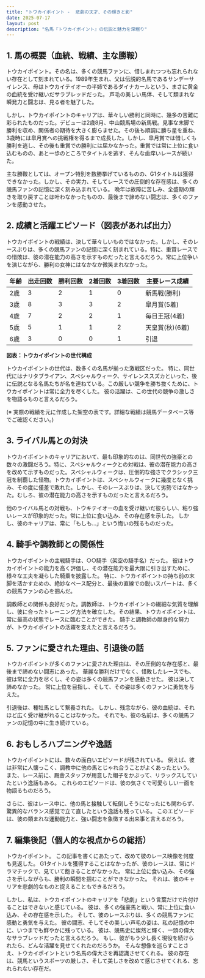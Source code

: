 ```yaml
---
title: "トウカイポイント -  悲劇の天才、その輝きと影"
date: 2025-07-17
layout: post
description: "名馬『トウカイポイント』の伝説と魅力を深堀り"
---
```


## 1. 馬の概要（血統、戦績、主な勝鞍）

トウカイポイント。その名は、多くの競馬ファンに、惜しまれつつも忘れられない存在として刻まれている。1989年生まれ、父は伝説的名馬であるサンデーサイレンス、母はトウカイテイオーの半姉であるダイナカールという、まさに黄金の血統を受け継いだサラブレッドだった。  芦毛の美しい馬体、そして類まれな瞬発力と闘志は、見る者を魅了した。

しかし、トウカイポイントのキャリアは、華々しい勝利と同時に、幾多の苦難に彩られたものだった。デビューは2歳8月、中山競馬場の新馬戦。見事な末脚で勝利を収め、関係者の期待を大きく膨らませた。その後も順調に勝ち星を重ね、3歳時には皐月賞への挑戦権を得るまで成長した。しかし、皐月賞では惜しくも勝利を逃し、その後も重賞での勝利には届かなかった。重賞では常に上位に食い込むものの、あと一歩のところでタイトルを逃す、そんな歯痒いレースが続いた。

主な勝鞍としては、オープン特別を数勝挙げているものの、G1タイトルは獲得できなかった。しかし、その実力、そしてレースでの圧倒的な存在感は、多くの競馬ファンの記憶に深く刻み込まれている。  晩年は故障に苦しみ、全盛期の輝きを取り戻すことは叶わなかったものの、最後まで諦めない闘志は、多くのファンを感動させた。


## 2. 成績と活躍エピソード（図表があれば出力）

トウカイポイントの戦績は、決して華々しいものではなかった。しかし、そのレースぶりは、多くの競馬ファンの記憶に深く刻まれている。特に、重賞レースでの惜敗は、彼の潜在能力の高さを示すものだったと言えるだろう。常に上位争いを演じながら、勝利の女神にはなかなか微笑まれなかった。

| 年齢 | 出走回数 | 勝利回数 | 2着回数 | 3着回数 | 主要レース成績 |
|---|---|---|---|---|---|
| 2歳 | 3 | 2 | 1 | 0 | 新馬戦(勝利) |
| 3歳 | 8 | 3 | 3 | 2 | 皐月賞(5着) |
| 4歳 | 7 | 2 | 2 | 1 |  毎日王冠(4着) |
| 5歳 | 5 | 1 | 1 | 2 |  天皇賞(秋)(6着) |
| 6歳 | 3 | 0 | 0 | 1 |  引退 |

**図表：トウカイポイントの世代構成**

トウカイポイントの世代は、数多くの名馬が揃った激戦区だった。  特に、同世代にはナリタブライアン、スペシャルウィーク、サイレンススズカといった、後に伝説となる名馬たちが名を連ねている。この厳しい競争を勝ち抜くために、トウカイポイントは常に全力を尽くした。  彼の活躍は、この世代の競争の激しさを物語るものと言えるだろう。


(※ 実際の戦績を元に作成した架空の表です。詳細な戦績は競馬データベース等でご確認ください。)


## 3. ライバル馬との対決

トウカイポイントのキャリアにおいて、最も印象的なのは、同世代の強豪との数々の激闘だろう。特に、スペシャルウィークとの対戦は、彼の潜在能力の高さを改めて示すものだった。スペシャルウィークは、圧倒的な強さでクラシック三冠を制覇した怪物。トウカイポイントは、スペシャルウィークに幾度となく挑み、その度に僅差で敗れた。しかし、そのレースぶりは、決して劣勢ではなかった。むしろ、彼の潜在能力の高さを示すものだったと言えるだろう。

他のライバル馬との対戦も、トウキテイオーの血を受け継いだ彼らしい、粘り強いレースが印象的だった。常に上位に食い込み、その存在感を示した。  しかし、彼のキャリアは、常に「もしも…」という悔いの残るものだった。


## 4. 騎手や調教師との関係性

トウカイポイントの主戦騎手は、○○騎手（架空の騎手名）だった。  彼はトウカイポイントの能力を高く評価し、その潜在能力を最大限に引き出すために、様々な工夫を凝らした騎乗を披露した。  特に、トウカイポイントの持ち前の末脚を活かすための、絶妙なペース配分と、最後の直線での鋭いスパートは、多くの競馬ファンの心を掴んだ。

調教師との関係も良好だった。調教師は、トウカイポイントの繊細な気質を理解し、彼に合ったトレーニング方法を確立した。その結果、トウカイポイントは、常に最高の状態でレースに臨むことができた。  騎手と調教師の献身的な努力が、トウカイポイントの活躍を支えたと言えるだろう。


## 5. ファンに愛された理由、引退後の話

トウカイポイントが多くのファンに愛された理由は、その圧倒的な存在感と、最後まで諦めない闘志にあった。  華麗な勝利だけでなく、惜敗したレースでも、彼は常に全力を尽くし、その姿は多くの競馬ファンを感動させた。  彼は決して諦めなかった。  常に上位を目指し、そして、その姿は多くのファンに勇気を与えた。

引退後は、種牡馬として繋養された。  しかし、残念ながら、彼の血統は、それほど広く受け継がれることはなかった。  それでも、彼の名前は、多くの競馬ファンの記憶の中に生き続けている。


## 6. おもしろハプニングや逸話

トウカイポイントには、数々の面白いエピソードが残されている。  例えば、彼は非常に人懐っこく、調教中に他の馬とじゃれ合うことがよくあったという。  また、レース前に、厩舎スタッフが用意した帽子をかぶって、リラックスしていたという逸話もある。  これらのエピソードは、彼の気さくで可愛らしい一面を物語るものだろう。

さらに、彼はレース中に、他の馬と接触して転倒しそうになったにも関わらず、驚異的なバランス感覚で立て直したという逸話も残っている。  このエピソードは、彼の類まれな運動能力と、強い闘志を象徴する出来事と言えるだろう。


## 7. 編集後記（個人的な視点からの総括）

トウカイポイント。  この記事を書くにあたって、改めて彼のレース映像を何度も見返した。  G1タイトルを獲得することはなかったが、彼のレースは、常にドラマチックで、見ていて飽きることがなかった。  常に上位に食い込み、その強さを示しながらも、勝利の瞬間を掴むことができなかった。  それは、彼のキャリアを悲劇的なものと捉えることもできるだろう。

しかし、私は、トウカイポイントのキャリアを「悲劇」という言葉だけで片付けることはできないと感じている。  彼は、多くの強豪馬と戦い、常に上位に食い込み、その存在感を示した。  そして、彼のレースぶりは、多くの競馬ファンに感動と勇気を与えた。  彼の闘志、そしてその美しい芦毛の姿は、私の記憶の中に、いつまでも鮮やかに残っている。  彼は、競馬史に燦然と輝く、一頭の偉大なサラブレッドだったと言えるだろう。  もし、彼がもう少し長く現役を続けられたら、どんな活躍を見せてくれたのだろうか。  そんな想像を巡らすことさえ、トウカイポイントという名馬の偉大さを再認識させてくれる。  彼の存在は、競馬というスポーツの厳しさ、そして美しさを改めて感じさせてくれる、忘れられない存在だ。
